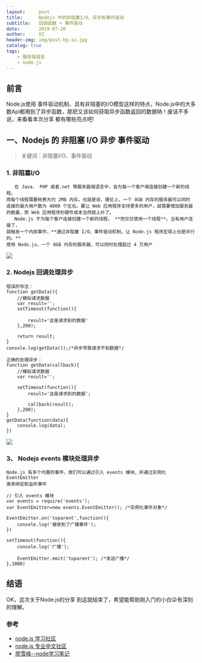 ```yaml
---
layout:     post
title:      Nodejs 中的非阻塞I/O、异步和事件驱动
subtitle:   回调函数 + 事件驱动
date:       2019-07-20
author:     XZ
header-img: img/post-bg-io.jpg
catalog: true
tags:
    - 服务端语言
    - node.js
---
```


## 前言

Node.js使用 事件驱动机制、具有非阻塞的I/O模型这样的特点，Node.js中的大多数Api都用到了异步函数，那麽又该如何获取异步函数返回的数据呐！废话不多说，来看看本次分享 都有哪些亮点吧!


## 一、Nodejs 的 非阻塞 I/O 异步 事件驱动

>关键词：非阻塞I/O、事件驱动

### 1. 非阻塞I/O

       在 Java、 PHP 或者.net 等服务器端语言中，会为每一个客户端连接创建一个新的线程。
    而每个线程需要耗费大约 2MB 内存。也就是说，理论上，一个 8GB 内存的服务器可以同时
    连接的最大用户数为 4000 个左右。要让 Web 应用程序支持更多的用户，就需要增加服务器
    的数量，而 Web 应用程序的硬件成本当然就上升了。
       Node.js 不为每个客户连接创建一个新的线程， **而仅仅使用一个线程**。当有用户连接了，
    就触发一个内部事件，**通过非阻塞 I/O、事件驱动机制，让 Node.js 程序宏观上也是并行的。**
    使用 Node.js，一个 8GB 内存的服务器，可以同时处理超过 4 万用户


![](http://tva1.sinaimg.cn/large/0060lm7Tly1g4lo1ig1tfj30ks0iagmm.jpg)

### 2. Nodejs 回调处理异步

    错误的写法：
    function getData(){
        //模拟请求数据
        var result='';
        setTimeout(function(){

            result='这是请求到的数据'
        },200);

        return result;
    }
    console.log(getData());/*异步导致请求不到数据*/

    正确的处理异步：
    function getData(callback){
        //模拟请求数据
        var result='';

        setTimeout(function(){
            result='这是请求到的数据';

            callback(result);
        },200);
    }
    getData(function(data){
        console.log(data);
    })

![](http://tva1.sinaimg.cn/large/0060lm7Tly1g4mg5e99ulj30gn074mx7.jpg)

### 3、 Nodejs events 模块处理异步

    Node.js 有多个内置的事件，我们可以通过引入 events 模块，并通过实例化 EventEmitter
    类来绑定和监听事件

    // 引入 events 模块
    var events = require('events');
    var EventEmitter=new events.EventEmitter(); /*实例化事件对象*/

    EventEmitter.on('toparent',function(){
        console.log('接收到了广播事件');
    })

    setTimeout(function(){
        console.log('广播');

        EventEmitter.emit('toparent'); /*发送广播*/
    },1000)
    
## 结语

OK，这次关于Node.js的分享 到这就结束了，希望能帮助刚入门的小白😜有深刻的理解。

### 参考

- [node.js 学习社区](https://http://www.nodeclass.com/)
- [node.js 专业中文社区](https://https://cnodejs.org/)
- [廖雪峰--node学习笔记](https://www.liaoxuefeng.com/wiki/1022910821149312/1023025235359040)
